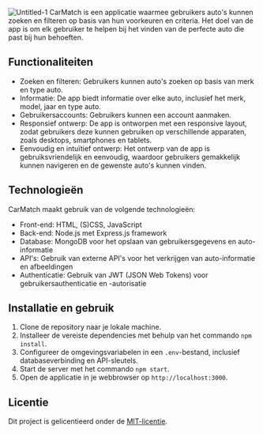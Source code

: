 ![Untitled-1](https://github.com/Kvdekker/blok-tech/assets/96053886/69f8a12f-a808-41a9-8db4-579c92590988)
CarMatch is een applicatie waarmee gebruikers auto's kunnen zoeken en filteren op basis van hun voorkeuren en criteria. Het doel van de app is om elk gebruiker te helpen bij het vinden van de perfecte auto die past bij hun behoeften.

## Functionaliteiten

- Zoeken en filteren: Gebruikers kunnen auto's zoeken op basis van merk en type auto.
- Informatie: De app biedt informatie over elke auto, inclusief het merk, model, jaar en type auto.
- Gebruikersaccounts: Gebruikers kunnen een account aanmaken.
- Responsief ontwerp: De app is ontworpen met een responsive layout, zodat gebruikers deze kunnen gebruiken op verschillende apparaten, zoals desktops, smartphones en tablets.
- Eenvoudig en intuïtief ontwerp: Het ontwerp van de app is gebruiksvriendelijk en eenvoudig, waardoor gebruikers gemakkelijk kunnen navigeren en de gewenste auto's kunnen vinden.

## Technologieën

CarMatch maakt gebruik van de volgende technologieën:

- Front-end: HTML, (S)CSS, JavaScript
- Back-end: Node.js met Express.js framework
- Database: MongoDB voor het opslaan van gebruikersgegevens en auto-informatie
- API's: Gebruik van externe API's voor het verkrijgen van auto-informatie en afbeeldingen
- Authenticatie: Gebruik van JWT (JSON Web Tokens) voor gebruikersauthenticatie en -autorisatie

## Installatie en gebruik

1. Clone de repository naar je lokale machine.
2. Installeer de vereiste dependencies met behulp van het commando `npm install`.
3. Configureer de omgevingsvariabelen in een `.env`-bestand, inclusief databaseverbinding en API-sleutels.
4. Start de server met het commando `npm start`.
5. Open de applicatie in je webbrowser op `http://localhost:3000`.

## Licentie

Dit project is gelicentieerd onder de [MIT-licentie](LICENSE).
